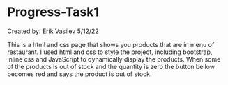 # Progress-Task1

Created by: Erik Vasilev 5/12/22

This is a html and css page that shows you products that are in menu of restaurant.
I used html and css to style the project, including bootstrap, inline css and JavaScript to dynamically display the products.
When some of the products is out of stock and the quantity is zero the button bellow becomes red and says the product is out of stock.
